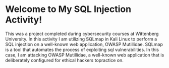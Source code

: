 # Welcome to My SQL Injection Activity!

This was a project completed during cybersecurity courses at Wittenberg University.
In this activity I am utilizing SQLmap in Kali Linux to perform a SQL injection on a well-known web
application, OWASP Mutillidae. SQLmap is a tool that automates the process of exploiting sql vulnerabilities. 
In this case, I am attacking OWASP Mutillidae, a well-known web application that is deliberately configured for 
ethical hackers topractice on.
